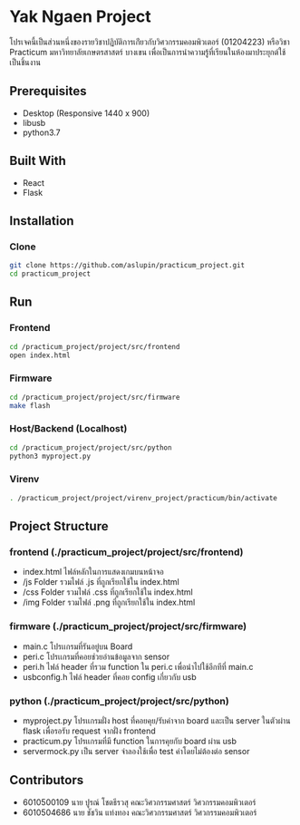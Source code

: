 # Yak Ngaen Project

โปรเจคนี้เป็นส่วนหนึ่งของรายวิชาปฏิบัติการเก่ียวกับวิศวกรรมคอมพิวเตอร์ (01204223) หรือวิชา Practicum มหาวิทยาลัยเกษตรสาสตร์ บางเขน เพื่อเป็นการนำความรู้ที่เรียนในห้องมาประยุกต์ใช้เป็นชิ้นงาน

## Prerequisites

- Desktop (Responsive 1440 x 900)
- libusb
- python3.7

## Built With

- React
- Flask

## Installation

### Clone

```bash
git clone https://github.com/aslupin/practicum_project.git
cd practicum_project
```

## Run

### Frontend

```bash
cd /practicum_project/project/src/frontend
open index.html
```

### Firmware

```bash
cd /practicum_project/project/src/firmware
make flash
```

### Host/Backend (Localhost)

```bash
cd /practicum_project/project/src/python
python3 myproject.py
```

### Virenv

```bash
. /practicum_project/project/virenv_project/practicum/bin/activate
```

## Project Structure

### frontend (./practicum_project/project/src/frontend)

- index.html ไฟล์หลักในการแสดงเกมบนหน้าจอ
- /js Folder รวมไฟล์ .js ที่ถูกเรียกใช้ใน index.html
- /css Folder รวมไฟล์ .css ที่ถูกเรียกใช้ใน index.html
- /img Folder รวมไฟล์ .png ที่ถูกเรียกใช้ใน index.html

### firmware (./practicum_project/project/src/firmware)

- main.c โปรเเกรมที่รันอยู่บน Board
- peri.c โปรเเกรมที่คอยช่วยอ่านข้อมูลจาก sensor
- peri.h ไฟล์ header ที่รวม function ใน peri.c เพื่อนำไปใช้อีกทีที่ main.c
- usbconfig.h ไฟล์ header ที่คอย config เกี่ยวกับ usb

### python (./practicum_project/project/src/python)

- myproject.py โปรเเกรมฝั่ง host ที่คอยคุย/รับค่าจาก board และเป็น server ในตัวผ่าน flask เพื่อรอรับ request จากฝั่ง frontend
- practicum.py โปรเเกรมที่มี function ในการคุยกับ board ผ่าน usb
- servermock.py เป็น server จำลองใช้เพื่อ test ค่าโดยไม่ต้องต่อ sensor

## Contributors

- 6010500109 นาย ปูรณ์ โชตธีรวสุ คณะวิศวกรรมศาสตร์ วิศวกรรมคอมพิวเตอร์
- 6010504686 นาย ชัชวิน แท่งทอง คณะวิศวกรรมศาสตร์ วิศวกรรมคอมพิวเตอร์

